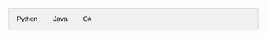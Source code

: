 

<style lang="css">
/* Style the tab */
.tab {
  overflow: hidden;
  border: 1px solid #ccc;
  background-color: #f1f1f1;
}

/* Style the buttons that are used to open the tab content */
.tab button {
  background-color: inherit;
  float: left;
  border: none;
  outline: none;
  cursor: pointer;
  padding: 14px 16px;
  transition: 0.3s;
}

/* Change background color of buttons on hover */
.tab button:hover {
  background-color: #ddd;
}

/* Create an active/current tablink class */
.tab button.active {
  background-color: #ccc;
}

/* Style the tab content */
.tabcontent {
  display: none;
  padding: 6px 12px;
  border: 1px solid #ccc;
  border-top: none;
}

</style>

<!-- Tab links -->
<div class="tab">
  <button class="tablinks" onclick="openTab(event, 'Python')">Python</button>
  <button class="tablinks" onclick="openTab(event, 'Java')">Java</button>
  <button class="tablinks" onclick="openTab(event, 'CSharp')">C#</button>
</div>

<!-- Tab content -->
<div id="Python" class="tabcontent">
  ``` python
  print("Hello world")
  ```
</div>

<div id="Java" class="tabcontent">
  ``` java
  Print("Hello world")
  ```
</div>

<div id="CSharp" class="tabcontent">
  ``` java
  Console.Print("Hello world")
  ```
</div>

<script lang="javascript">
function openTab(evt, cityName) {
  // Declare all variables
  var i, tabcontent, tablinks;

  // Get all elements with class="tabcontent" and hide them
  tabcontent = document.getElementsByClassName("tabcontent");
  for (i = 0; i < tabcontent.length; i++) {
    tabcontent[i].style.display = "none";
  }

  // Get all elements with class="tablinks" and remove the class "active"
  tablinks = document.getElementsByClassName("tablinks");
  for (i = 0; i < tablinks.length; i++) {
    tablinks[i].className = tablinks[i].className.replace(" active", "");
  }

  // Show the current tab, and add an "active" class to the button that opened the tab
  document.getElementById(cityName).style.display = "block";
  evt.currentTarget.className += " active";
}
openTab("Python")
</script>
